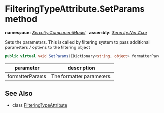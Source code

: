 # FilteringTypeAttribute.SetParams method
**namespace:** *[Serenity.ComponentModel](../../README.md#serenity.componentmodel-namespace)*   **assembly**: *[Serenity.Net.Core](../../README.md)*

Sets the parameters. This is called by filtering system to pass additional parameters / options to the filtering object

```csharp
public virtual void SetParams(IDictionary<string, object> formatterParams)
```

| parameter | description |
| --- | --- |
| formatterParams | The formatter parameters. |

## See Also

* class [FilteringTypeAttribute](../FilteringTypeAttribute.md)